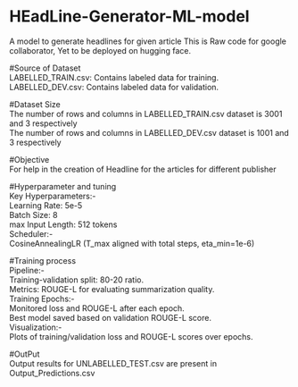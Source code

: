 # HEadLine-Generator-ML-model
A model to generate headlines for given article
This is Raw code for google collaborator,
Yet to be deployed on hugging face.





                                                                                                                                                                   
#Source of Dataset                                                                                                                                              
LABELLED_TRAIN.csv: Contains labeled data for training.        
LABELLED_DEV.csv: Contains labeled data for validation.   


#Dataset Size     
The number of rows and columns in  LABELLED_TRAIN.csv dataset is 3001 and 3 respectively      
The number of rows and columns in  LABELLED_DEV.csv dataset is 1001 and 3 respectively   

#Objective  
For help in the creation of Headline for the articles for different publisher  

#Hyperparameter and tuning   
Key Hyperparameters:-     
   Learning Rate: 5e-5  
   Batch Size: 8   
   max Input Length: 512 tokens   
Scheduler:-   
   CosineAnnealingLR (T_max aligned with total steps, eta_min=1e-6)   

#Training process    
Pipeline:-    
Training-validation split: 80-20 ratio.   
Metrics: ROUGE-L for evaluating summarization quality.   
Training Epochs:-    
Monitored loss and ROUGE-L after each epoch.    
Best model saved based on validation ROUGE-L score.   
Visualization:-   
Plots of training/validation loss and ROUGE-L scores over epochs.   

#OutPut  
Output results for UNLABELLED_TEST.csv are present in Output_Predictions.csv
